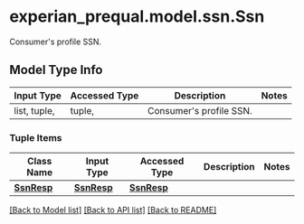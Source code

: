 # experian_prequal.model.ssn.Ssn

Consumer's profile SSN.

## Model Type Info
Input Type | Accessed Type | Description | Notes
------------ | ------------- | ------------- | -------------
list, tuple,  | tuple,  | Consumer&#x27;s profile SSN. | 

### Tuple Items
Class Name | Input Type | Accessed Type | Description | Notes
------------- | ------------- | ------------- | ------------- | -------------
[**SsnResp**](SsnResp.md) | [**SsnResp**](SsnResp.md) | [**SsnResp**](SsnResp.md) |  | 

[[Back to Model list]](../../README.md#documentation-for-models) [[Back to API list]](../../README.md#documentation-for-api-endpoints) [[Back to README]](../../README.md)

